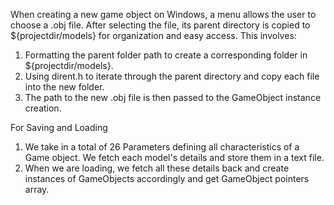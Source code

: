 When creating a new game object on Windows, a menu allows the user to choose a .obj file. After selecting the file, its parent directory is copied to ${projectdir/models} for organization and easy access. This involves:

1. Formatting the parent folder path to create a corresponding folder in ${projectdir/models}.
2. Using dirent.h to iterate through the parent directory and copy each file into the new folder.
3. The path to the new .obj file is then passed to the GameObject instance creation.


For Saving and Loading

1. We take in a total of 26 Parameters defining all characteristics of a Game object. We fetch each model's details and store them in a text file.
2. When we are loading, we fetch all these details back and create instances of GameObjects accordingly and get GameObject pointers array.
